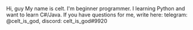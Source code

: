 Hi, guy
My name is celt. I'm beginner programmer.
I learning Python and want to learn C#/Java.
If you have questions for me, write here: telegram: @celt_is_god, discord: celt_is_god#9920
